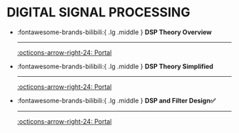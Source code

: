 # DIGITAL SIGNAL PROCESSING

<div class="grid cards" markdown>

-   :fontawesome-brands-bilibili:{ .lg .middle } __DSP Theory Overview__

    ---

    [:octicons-arrow-right-24: <a href="https://www.bilibili.com/video/BV1iU4y157U8/?spm_id_from=333.337.search-card.all.click&vd_source=5a427660f0337fedc22d4803661d493f" target="_blank"> Portal </a>](#)  

-   :fontawesome-brands-bilibili:{ .lg .middle } __DSP Theory Simplified__

    ---
    [:octicons-arrow-right-24: <a href="https://www.bilibili.com/video/BV127411M7BU/?spm_id_from=333.337.search-card.all.click&vd_source=5a427660f0337fedc22d4803661d493f" target="_blank"> Portal </a>](#)  


-   :fontawesome-brands-bilibili:{ .lg .middle } __DSP and Filter Design✅__

    ---

    [:octicons-arrow-right-24: <a href="https://www.youtube.com/watch?v=xPCgjP21Z7E" target="_blank"> Portal </a>](#)  

</div>